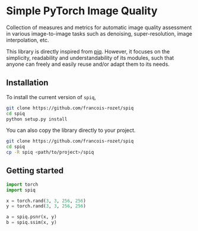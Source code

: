 # Simple PyTorch Image Quality

Collection of measures and metrics for automatic image quality assessment in various image-to-image tasks such as denoising, super-resolution, image interpolation, etc.

This library is directly inspired from [piq](https://github.com/photosynthesis-team/piq). However, it focuses on the simplicity, readability and understandability of its modules, such that anyone can freely and easily reuse and/or adapt them to its needs.

## Installation

To install the current version of `spiq`,

```bash
git clone https://github.com/francois-rozet/spiq
cd spiq
python setup.py install
```

You can also copy the library directly to your project.

```bash
git clone https://github.com/francois-rozet/spiq
cd spiq
cp -R spiq <path/to/project>/spiq
```

## Getting started

```python
import torch
import spiq

x = torch.rand(3, 3, 256, 256)
y = torch.rand(3, 3, 256, 256)

a = spiq.psnr(x, y)
b = spiq.ssim(x, y)
```
